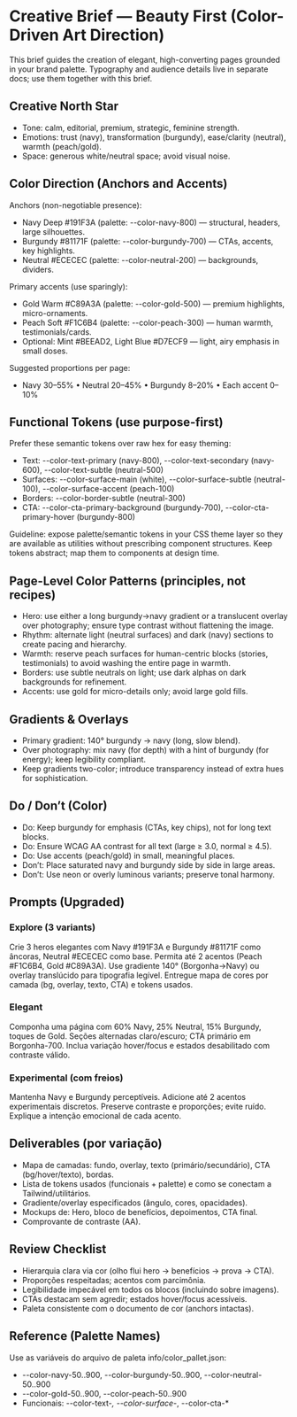# Creative Brief — Beauty First (Color-Driven Art Direction)

This brief guides the creation of elegant, high-converting pages grounded in your brand palette. Typography and audience details live in separate docs; use them together with this brief.

## Creative North Star
- Tone: calm, editorial, premium, strategic, feminine strength.
- Emotions: trust (navy), transformation (burgundy), ease/clarity (neutral), warmth (peach/gold).
- Space: generous white/neutral space; avoid visual noise.

## Color Direction (Anchors and Accents)
Anchors (non-negotiable presence):
- Navy Deep #191F3A (palette: --color-navy-800) — structural, headers, large silhouettes.
- Burgundy #81171F (palette: --color-burgundy-700) — CTAs, accents, key highlights.
- Neutral #ECECEC (palette: --color-neutral-200) — backgrounds, dividers.

Primary accents (use sparingly):
- Gold Warm #C89A3A (palette: --color-gold-500) — premium highlights, micro-ornaments.
- Peach Soft #F1C6B4 (palette: --color-peach-300) — human warmth, testimonials/cards.
- Optional: Mint #BEEAD2, Light Blue #D7ECF9 — light, airy emphasis in small doses.

Suggested proportions per page:
- Navy 30–55% • Neutral 20–45% • Burgundy 8–20% • Each accent 0–10%

## Functional Tokens (use purpose-first)
Prefer these semantic tokens over raw hex for easy theming:
- Text: --color-text-primary (navy-800), --color-text-secondary (navy-600), --color-text-subtle (neutral-500)
- Surfaces: --color-surface-main (white), --color-surface-subtle (neutral-100), --color-surface-accent (peach-100)
- Borders: --color-border-subtle (neutral-300)
- CTA: --color-cta-primary-background (burgundy-700), --color-cta-primary-hover (burgundy-800)

Guideline: expose palette/semantic tokens in your CSS theme layer so they are available as utilities without prescribing component structures. Keep tokens abstract; map them to components at design time.

## Page-Level Color Patterns (principles, not recipes)
- Hero: use either a long burgundy→navy gradient or a translucent overlay over photography; ensure type contrast without flattening the image.
- Rhythm: alternate light (neutral surfaces) and dark (navy) sections to create pacing and hierarchy.
- Warmth: reserve peach surfaces for human-centric blocks (stories, testimonials) to avoid washing the entire page in warmth.
- Borders: use subtle neutrals on light; use dark alphas on dark backgrounds for refinement.
- Accents: use gold for micro-details only; avoid large gold fills.

## Gradients & Overlays
- Primary gradient: 140° burgundy → navy (long, slow blend).
- Over photography: mix navy (for depth) with a hint of burgundy (for energy); keep legibility compliant.
- Keep gradients two-color; introduce transparency instead of extra hues for sophistication.

## Do / Don’t (Color)
- Do: Keep burgundy for emphasis (CTAs, key chips), not for long text blocks.
- Do: Ensure WCAG AA contrast for all text (large ≥ 3.0, normal ≥ 4.5).
- Do: Use accents (peach/gold) in small, meaningful places.
- Don’t: Place saturated navy and burgundy side by side in large areas.
- Don’t: Use neon or overly luminous variants; preserve tonal harmony.

## Prompts (Upgraded)
### Explore (3 variants)
Crie 3 heros elegantes com Navy #191F3A e Burgundy #81171F como âncoras, Neutral #ECECEC como base. Permita até 2 acentos (Peach #F1C6B4, Gold #C89A3A). Use gradiente 140° (Borgonha→Navy) ou overlay translúcido para tipografia legível. Entregue mapa de cores por camada (bg, overlay, texto, CTA) e tokens usados.

### Elegant
Componha uma página com 60% Navy, 25% Neutral, 15% Burgundy, toques de Gold. Seções alternadas claro/escuro; CTA primário em Borgonha-700. Inclua variação hover/focus e estados desabilitado com contraste válido.

### Experimental (com freios)
Mantenha Navy e Burgundy perceptíveis. Adicione até 2 acentos experimentais discretos. Preserve contraste e proporções; evite ruído. Explique a intenção emocional de cada acento.

## Deliverables (por variação)
- Mapa de camadas: fundo, overlay, texto (primário/secundário), CTA (bg/hover/texto), bordas.
- Lista de tokens usados (funcionais + palette) e como se conectam a Tailwind/utilitários.
- Gradiente/overlay especificados (ângulo, cores, opacidades).
- Mockups de: Hero, bloco de benefícios, depoimentos, CTA final.
- Comprovante de contraste (AA).

## Review Checklist
- Hierarquia clara via cor (olho flui hero → benefícios → prova → CTA).
- Proporções respeitadas; acentos com parcimônia.
- Legibilidade impecável em todos os blocos (incluindo sobre imagens).
- CTAs destacam sem agredir; estados hover/focus acessíveis.
- Paleta consistente com o documento de cor (anchors intactas).

## Reference (Palette Names)
Use as variáveis do arquivo de paleta info/color_pallet.json:
- --color-navy-50..900, --color-burgundy-50..900, --color-neutral-50..900
- --color-gold-50..900, --color-peach-50..900
- Funcionais: --color-text-*, --color-surface-*, --color-cta-*
